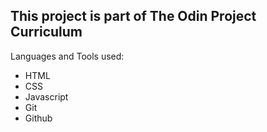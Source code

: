 ## This project is part of The Odin Project Curriculum

Languages and Tools used:
- HTML
- CSS
- Javascript
- Git
- Github